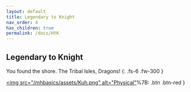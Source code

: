 ```yaml
---
layout: default
title: Legendary to Knight
nav_order: 4
has_children: true
permalink: /docs/HtK
---
```


## Legendary to Knight

You found the shore. The Tribal Isles, Dragons!
{: .fs-6 .fw-300 }

[<img src="/mhbasics/assets/Kuh.png" alt="Physical"](https://kuhmann.github.io/mhbasics/docs/Appendix/weapons_per_powertype/physical)%7B: .btn .btn-red }